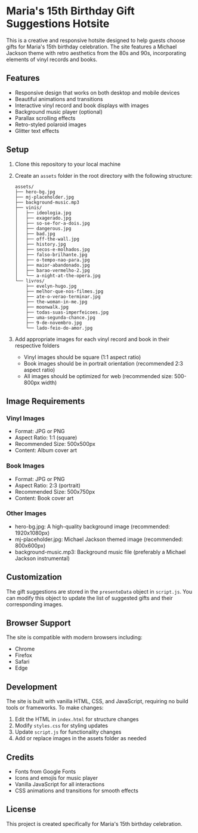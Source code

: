 # Maria's 15th Birthday Gift Suggestions Hotsite

This is a creative and responsive hotsite designed to help guests choose gifts for Maria's 15th birthday celebration. The site features a Michael Jackson theme with retro aesthetics from the 80s and 90s, incorporating elements of vinyl records and books.

## Features

- Responsive design that works on both desktop and mobile devices
- Beautiful animations and transitions
- Interactive vinyl record and book displays with images
- Background music player (optional)
- Parallax scrolling effects
- Retro-styled polaroid images
- Glitter text effects

## Setup

1. Clone this repository to your local machine
2. Create an `assets` folder in the root directory with the following structure:
   ```
   assets/
   ├── hero-bg.jpg
   ├── mj-placeholder.jpg
   ├── background-music.mp3
   ├── vinis/
   │   ├── ideologia.jpg
   │   ├── exagerado.jpg
   │   ├── so-se-for-a-dois.jpg
   │   ├── dangerous.jpg
   │   ├── bad.jpg
   │   ├── off-the-wall.jpg
   │   ├── history.jpg
   │   ├── secos-e-molhados.jpg
   │   ├── falso-brilhante.jpg
   │   ├── o-tempo-nao-para.jpg
   │   ├── maior-abandonado.jpg
   │   ├── barao-vermelho-2.jpg
   │   └── a-night-at-the-opera.jpg
   └── livros/
       ├── evelyn-hugo.jpg
       ├── melhor-que-nos-filmes.jpg
       ├── ate-o-verao-terminar.jpg
       ├── the-woman-in-me.jpg
       ├── moonwalk.jpg
       ├── todas-suas-imperfeicoes.jpg
       ├── uma-segunda-chance.jpg
       ├── 9-de-novembro.jpg
       └── lado-feio-do-amor.jpg
   ```

3. Add appropriate images for each vinyl record and book in their respective folders
   - Vinyl images should be square (1:1 aspect ratio)
   - Book images should be in portrait orientation (recommended 2:3 aspect ratio)
   - All images should be optimized for web (recommended size: 500-800px width)

## Image Requirements

### Vinyl Images
- Format: JPG or PNG
- Aspect Ratio: 1:1 (square)
- Recommended Size: 500x500px
- Content: Album cover art

### Book Images
- Format: JPG or PNG
- Aspect Ratio: 2:3 (portrait)
- Recommended Size: 500x750px
- Content: Book cover art

### Other Images
- hero-bg.jpg: A high-quality background image (recommended: 1920x1080px)
- mj-placeholder.jpg: Michael Jackson themed image (recommended: 800x600px)
- background-music.mp3: Background music file (preferably a Michael Jackson instrumental)

## Customization

The gift suggestions are stored in the `presenteData` object in `script.js`. You can modify this object to update the list of suggested gifts and their corresponding images.

## Browser Support

The site is compatible with modern browsers including:
- Chrome
- Firefox
- Safari
- Edge

## Development

The site is built with vanilla HTML, CSS, and JavaScript, requiring no build tools or frameworks. To make changes:

1. Edit the HTML in `index.html` for structure changes
2. Modify `styles.css` for styling updates
3. Update `script.js` for functionality changes
4. Add or replace images in the assets folder as needed

## Credits

- Fonts from Google Fonts
- Icons and emojis for music player
- Vanilla JavaScript for all interactions
- CSS animations and transitions for smooth effects

## License

This project is created specifically for Maria's 15th birthday celebration.